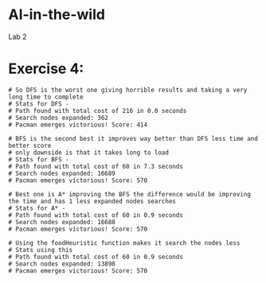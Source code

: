# AI-in-the-wild

Lab 2

 # Exercise 4:
    # So DFS is the worst one giving horrible results and taking a very long time to complete 
    # Stats for DFS -
    # Path found with total cost of 216 in 0.0 seconds
    # Search nodes expanded: 362
    # Pacman emerges victorious! Score: 414
    
    # BFS is the second best it improves way better than DFS less time and better score
    # only downside is that it takes long to load
    # Stats for BFS -
    # Path found with total cost of 60 in 7.3 seconds
    # Search nodes expanded: 16689
    # Pacman emerges victorious! Score: 570

    # Best one is A* improving the BFS the difference would be improving the time and has 1 less expanded nodes searches
    # Stats for A* -
    # Path found with total cost of 60 in 0.9 seconds
    # Search nodes expanded: 16688
    # Pacman emerges victorious! Score: 570

    # Using the foodHeuristic function makes it search the nodes less 
    # Stats using this
    # Path found with total cost of 60 in 0.9 seconds
    # Search nodes expanded: 13898
    # Pacman emerges victorious! Score: 570